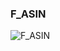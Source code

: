 ### F_ASIN



![F_ASIN](https://user-images.githubusercontent.com/116869307/214144951-8d3d1b57-2dd9-4f99-8fb8-5c2bbac522d2.png)




















